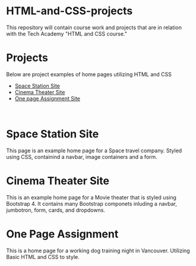 # HTML-and-CSS-projects
This repository will contain course work and projects that are in relation with the Tech Academy "HTML and CSS course."

# Projects
Below are project examples of home pages utilizing HTML and CSS
<ul>
  <li><a href="https://github.com/MisterVal777](https://github.com/MisterVal777/HTML-and-CSS-projects/tree/main/Basic_HTML_and_CSS/Project%20space%20station" target="">Space Station Site</a></li>
  <li><a href="https://github.com/MisterVal777/HTML-and-CSS-projects/tree/main/Basic_HTML_and_CSS/bootstrap4_project" target="">Cinema Theater Site</a></li>
   <li><a href="https://github.com/MisterVal777/HTML-and-CSS-projects/tree/main/Basic_HTML_and_CSS/bootstrap4_project" target="">One page Assignment Site</a></li>
</ul>
<br>
<h1>Space Station Site</h1>
This page  is an example home page for a Space travel company.  Styled using CSS, containind a navbar, image containers and a form.
<br>
<h1>Cinema Theater Site</h1>
This is an example home page for a Movie theater that is styled using Bootstrap 4.  It contains many Bootstrap componets inluding a navbar, jumbotron, form, cards, and dropdowns. 
<h1>One Page Assignment</h1> 
This is a home page for a working dog training night in Vancouver.  Utilizing Basic HTML and CSS to style.
<br>
